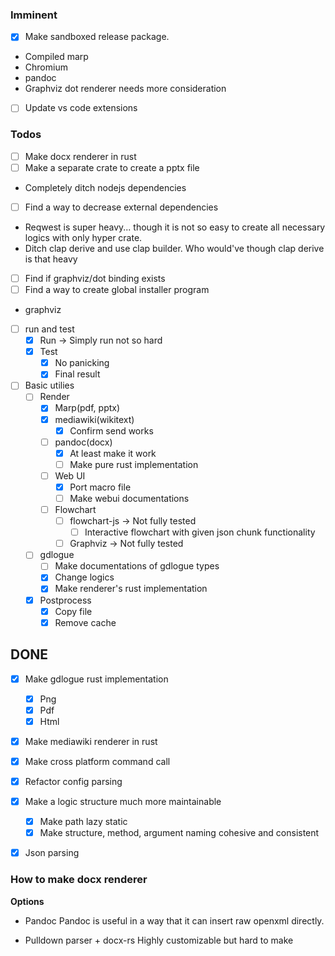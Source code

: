 ### Imminent

* [x] Make sandboxed release package.
- Compiled marp
- Chromium
- pandoc
- Graphviz dot renderer needs more consideration

* [ ] Update vs code extensions

### Todos

* [ ] Make docx renderer in rust
* [ ] Make a separate crate to create a pptx file
- Completely ditch nodejs dependencies
* [ ] Find a way to decrease external dependencies
- Reqwest is super heavy... though it is not so easy to create all necessary
logics with only hyper crate.
- Ditch clap derive and use clap builder. Who would've though clap derive is that heavy
* [ ] Find if graphviz/dot binding exists
* [ ] Find a way to create global installer program
- graphviz

* [ ] run and test
  * [x] Run -> Simply run not so hard
  * [x] Test
    * [x] No panicking
	* [x] Final result

* [ ] Basic utilies
  * [ ] Render
    * [x] Marp(pdf, pptx)
    * [x] mediawiki(wikitext)
	  * [x] Confirm send works
    * [ ] pandoc(docx)
	  * [x] At least make it work
	  * [ ] Make pure rust implementation
    * [ ] Web UI
	  * [x] Port macro file
	  * [ ] Make webui documentations
    * [ ] Flowchart
      * [ ] flowchart-js -> Not fully tested
	    * [ ] Interactive flowchart with given json chunk functionality
      * [ ] Graphviz -> Not fully tested
  * [ ] gdlogue
	* [ ] Make documentations of gdlogue types
    * [x] Change logics
	* [x] Make renderer's rust implementation

  * [x] Postprocess
     * [x] Copy file
	 * [x] Remove cache

## DONE

* [x] Make gdlogue rust implementation
  * [x] Png
  * [x] Pdf
  * [x] Html
* [x] Make mediawiki renderer in rust

* [x] Make cross platform command call
* [x] Refactor config parsing
* [x] Make a logic structure much more maintainable
  * [x] Make path lazy static
  * [x] Make structure, method, argument naming cohesive and consistent

* [x] Json parsing

### How to make docx renderer

**Options**

- Pandoc
Pandoc is useful in a way that it can insert raw openxml directly.

- Pulldown parser + docx-rs
Highly customizable but hard to make

